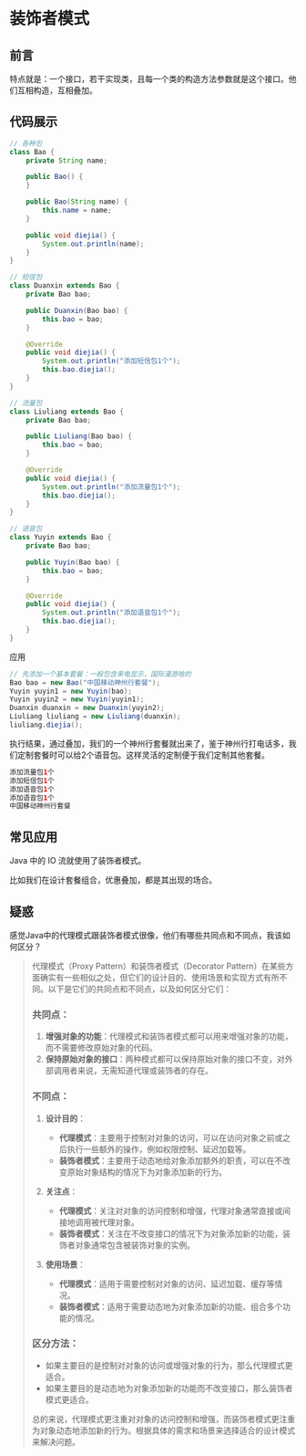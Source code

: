 # 装饰者模式


## 前言

特点就是：一个接口，若干实现类，且每一个类的构造方法参数就是这个接口。他们互相构造，互相叠加。

## 代码展示

```java
// 各种包
class Bao {
    private String name;

    public Bao() {
    }

    public Bao(String name) {
        this.name = name;
    }

    public void diejia() {
        System.out.println(name);
    }
}

// 短信包
class Duanxin extends Bao {
    private Bao bao;

    public Duanxin(Bao bao) {
        this.bao = bao;
    }

    @Override
    public void diejia() {
        System.out.println("添加短信包1个");
        this.bao.diejia();
    }
}

// 流量包
class Liuliang extends Bao {
    private Bao bao;

    public Liuliang(Bao bao) {
        this.bao = bao;
    }

    @Override
    public void diejia() {
        System.out.println("添加流量包1个");
        this.bao.diejia();
    }
}

// 语音包
class Yuyin extends Bao {
    private Bao bao;

    public Yuyin(Bao bao) {
        this.bao = bao;
    }

    @Override
    public void diejia() {
        System.out.println("添加语音包1个");
        this.bao.diejia();
    }
}
```

应用

```java
// 先添加一个基本套餐：一般包含来电显示，国际漫游啥的
Bao bao = new Bao("中国移动神州行套餐");
Yuyin yuyin1 = new Yuyin(bao);
Yuyin yuyin2 = new Yuyin(yuyin1);
Duanxin duanxin = new Duanxin(yuyin2);
Liuliang liuliang = new Liuliang(duanxin);
liuliang.diejia();
```

执行结果，通过叠加，我们的一个神州行套餐就出来了，鉴于神州行打电话多，我们定制套餐时可以给2个语音包。这样灵活的定制便于我们定制其他套餐。

```java
添加流量包1个
添加短信包1个
添加语音包1个
添加语音包1个
中国移动神州行套餐
```

## 常见应用

Java 中的 IO 流就使用了装饰者模式。

比如我们在设计套餐组合，优惠叠加，都是其出现的场合。

## 疑惑

感觉Java中的代理模式跟装饰者模式很像，他们有哪些共同点和不同点，我该如何区分？

> 代理模式（Proxy Pattern）和装饰者模式（Decorator Pattern）在某些方面确实有一些相似之处，但它们的设计目的、使用场景和实现方式有所不同。以下是它们的共同点和不同点，以及如何区分它们：
>
> ### 共同点：
> 1. **增强对象的功能**：代理模式和装饰者模式都可以用来增强对象的功能，而不需要修改原始对象的代码。
> 2. **保持原始对象的接口**：两种模式都可以保持原始对象的接口不变，对外部调用者来说，无需知道代理或装饰者的存在。
>
> ### 不同点：
> 1. **设计目的**：
>    - **代理模式**：主要用于控制对对象的访问，可以在访问对象之前或之后执行一些额外的操作，例如权限控制、延迟加载等。
>    - **装饰者模式**：主要用于动态地给对象添加额外的职责，可以在不改变原始对象结构的情况下为对象添加新的行为。
>
> 2. **关注点**：
>    - **代理模式**：关注对对象的访问控制和增强，代理对象通常直接或间接地调用被代理对象。
>    - **装饰者模式**：关注在不改变接口的情况下为对象添加新的功能，装饰者对象通常包含被装饰对象的实例。
>
> 3. **使用场景**：
>    - **代理模式**：适用于需要控制对对象的访问、延迟加载、缓存等情况。
>    - **装饰者模式**：适用于需要动态地为对象添加新的功能、组合多个功能的情况。
>
> ### 区分方法：
> - 如果主要目的是控制对对象的访问或增强对象的行为，那么代理模式更适合。
> - 如果主要目的是动态地为对象添加新的功能而不改变接口，那么装饰者模式更适合。
>
> 总的来说，代理模式更注重对对象的访问控制和增强，而装饰者模式更注重为对象动态地添加新的行为。根据具体的需求和场景来选择适合的设计模式来解决问题。

